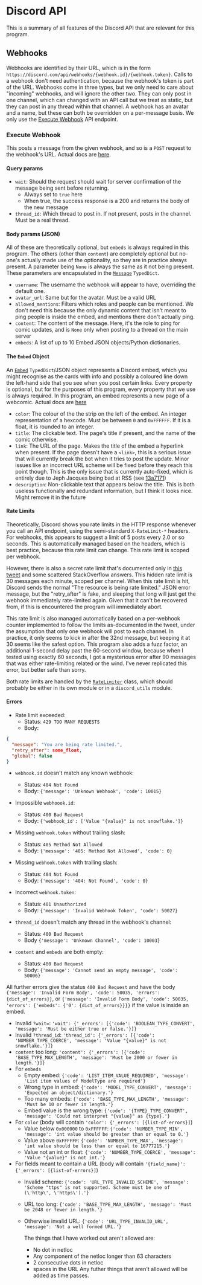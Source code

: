 # Discord API

This is a summary of all features of the Discord API that are relevant for this program.

## Webhooks

Webhooks are identified by their URL, which is in the form `https://discord.com/api/webhooks/{webhook.id}/{webhook.token}`.
Calls to a webhook don't need authentication, because the webhook's token is part of the URL.
Webhooks come in three types, but we only need to care about "incoming" webhooks, and will ignore the other two.
They can only post in one channel, which can changed with an API call but we treat as static, but they can post in any thread within that channel.
A webhook has an avatar and a name, but these can both be overridden on a per-message basis.
We only use the [Execute Webhook](https://discord.com/developers/docs/resources/webhook#execute-webhook) API endpoint.

### Execute Webhook

This posts a message from the given webhook, and so is a `POST` request to the webhook's URL.
Actual docs are [here](https://discord.com/developers/docs/resources/webhook#execute-webhook).

#### Query params

- `wait`: Should the request should wait for server confirmation of the message being sent before returning.
  - Always set to `true` here
  - When true, the success response is a 200 and returns the body of the new message
- `thread_id`: Which thread to post in. If not present, posts in the channel. Must be a real thread.

#### Body params (JSON)

All of these are theoretically optional, but `embeds` is always required in this program.
The others (other than `content`) are completely optional but no-one's actually made use of the optionality, so they are in practice always present.
A parameter being `None` is always the same as it not being present.
These parameters are encapsulated in the [`Message`](/src/rss_to_webhook/discord_types.py) `TypedDict`.

- `username`: The username the webhook will appear to have, overriding the default one.
- `avatar_url`: Same but for the avatar. Must be a valid URL
- `allowed_mentions`: Filters which roles and people can be mentioned. We don't need this because the only dynamic content that isn't meant to ping people is inside the embed, and mentions there don't actually ping.
- `content`: The content of the message. Here, it's the role to ping for comic updates, and is `None` only when posting to a thread on the main server
- `embeds`: A list of up to 10 Embed JSON objects/Python dictionaries.

#### The `Embed` Object

An [`Embed`](/src/rss_to_webhook/discord_types.py) `TypedDict`/JSON object represents a Discord embed, which you might recognise as the cards with info and possibly a coloured line down the left-hand side that you see when you post certain links.
Every property is optional, but for the purposes of this program, every property that we use is always required.
In this program, an embed represents a new page of a webcomic.
Actual docs are [here](https://discord.com/developers/docs/resources/channel#embed-object)

- `color`: The colour of the the strip on the left of the embed. An integer representation of a hexcode. Must be between `0` and `0xFFFFFF`. If it is a float, it is rounded to an integer.
- `title`: The clickable text. The page's title if present, and the name of the comic otherwise.
- `link`: The URL of the page. Makes the title of the embed a hyperlink when present. If the page doesn't have a `<link>`, this is a serious issue that will currently break the bot when it tries to post the update. Minor issues like an incorrect URL scheme will be fixed before they reach this point though. This is the only issue that is currently auto-fixed, which is entirely due to Jeph Jacques being bad at RSS (see [13a7171](https://github.com/mymoomin/RSStoWebhook/commit/13a7171be8f19164902a36e1f5abd587f852a303))
- `description`: Non-clickable text that appears below the title. This is both useless functionally and redundant information, but I think it looks nice. Might remove it in the future

#### Rate Limits

Theoretically, Discord shows you rate limits in the HTTP response whenever you call an API endpoint, using the semi-standard `X-RateLimit-*` headers.
For webhooks, this appears to suggest a limit of 5 posts every 2.0 or so seconds.
This is automatically managed based on the headers, which is best practice, because this rate limit can change.
This rate limit is scoped per webhook.

However, there is also a secret rate limit that's documented only in [this tweet](https://twitter.com/lolpython/status/967621046277820416) and some scattered StackOverflow answers.
This hidden rate limit is 30 messages each minute, scoped per channel.
When this rate limit is hit, Discord sends the normal "The resource is being rate limited." JSON error message, but the "retry_after" is fake, and sleeping that long will just get the webhook immediately rate-limited again.
Given that it can't be recovered from, if this is encountered the program will immediately abort.

This rate limit is also managed automatically based on a per-webhook counter implemented to follow the limits as-documented in the tweet, under the assumption that only one webhook will post to each channel.
In practice, it only seems to kick in after the 32nd message, but keeping it at 30 seems like the safest option.
This program also adds a fuzz factor, an additional 1-second delay past the 60-second window, because when I tested using exactly 60 seconds, I got a mysterious error after 90 messages that was either rate-limiting related or the wind.
I've never replicated this error, but better safe than sorry.

Both rate limits are handled by the [`RateLimiter`](/src/rss_to_webhook/check_feeds_and_update.py) class, which should probably be either in its own module or in a `discord_utils` module.

#### Errors

- Rate limit exceeded:
  - Status: `429 TOO MANY REQUESTS`
  - Body:

```json
{
  "message": "You are being rate limited.",
  "retry_after": some_float,
  "global": false
}
```

- `webhook.id` doesn't match any known webhook:
  - Status: `404 Not Found`
  - Body: `{'message': 'Unknown Webhook', 'code': 10015}`

- Impossible `webhoook.id`:
  - Status: `400 Bad Request`
  - Body: `{'webhook_id': ['Value "{value}" is not snowflake.']}`

- Missing `webhook.token` without trailing slash:
  - Status: `405 Method Not Allowed`
  - Body: `{'message': '405: Method Not Allowed', 'code': 0}`

- Missing `webhook.token` with trailing slash:
  - Status: `404 Not Found`
  - Body: `{'message': '404: Not Found', 'code': 0}`

- Incorrect `webhook.token`:
  - Status: `401 Unauthorized`
  - Body: `{'message': 'Invalid Webhook Token', 'code': 50027}`

- `thread_id` doesn't match any thread in the webhook's channel:
  - Status: `400 Bad Request`
  - Body `{'message': 'Unknown Channel', 'code': 10003}`
- `content` and `embeds` are both empty:
  - Status: `400 Bad Request`
  - Body: `{'message': 'Cannot send an empty message', 'code': 50006}`

All further errors give the status `400 Bad Request` and have the body `{'message': 'Invalid Form Body', 'code': 50035, 'errors': {dict_of_errors}}`, or `{'message': 'Invalid Form Body', 'code': 50035, 'errors': {'embeds': {'0': {dict_of_errors}}}}` if the value is inside an embed.

- Invalid `?wait=`: `'wait': {'_errors': [{'code': 'BOOLEAN_TYPE_CONVERT', 'message': 'Must be either true or false.'}]}`
- Invalid `?thread_id`: `'thread_id': {'_errors': [{'code': 'NUMBER_TYPE_COERCE', 'message': 'Value "{value}" is not snowflake.'}]}`
- `content` too long: `'content': {'_errors': [{'code': 'BASE_TYPE_MAX_LENGTH', 'message': 'Must be 2000 or fewer in length.'}]}`
- For `embeds`
  - Empty embed: `{'code': 'LIST_ITEM_VALUE_REQUIRED', 'message': 'List item values of ModelType are required'}`
  - Wrong type in embed: `{'code': 'MODEL_TYPE_CONVERT', 'message': 'Expected an object/dictionary.'}`
  - Too many embeds: `{'code': 'BASE_TYPE_MAX_LENGTH', 'message': 'Must be 10 or fewer in length.'}`
  - Embed value is the wrong type: `{'code': '{TYPE}_TYPE_CONVERT', 'message': 'Could not interpret "{value}" as {type}.'}`
- For `color` (body will contain `'color': {'_errors': [{list-of-errors}]`)
  - Value below `0x000000` to `0xFFFFFF`: `{'code': 'NUMBER_TYPE_MIN', 'message': 'int value should be greater than or equal to 0.'}`
  - Value above `0xFFFFFF`: `{'code': 'NUMBER_TYPE_MAX', 'message': 'int value should be less than or equal to 16777215.'}`
  - Value not an int or float: `{'code': 'NUMBER_TYPE_COERCE', 'message': 'Value "{value}" is not int.'}`
- For fields meant to contain a URL (body will contain `'{field_name}': {'_errors': [{list-of-errors}]`)
  - Invalid scheme: `{'code': 'URL_TYPE_INVALID_SCHEME', 'message': 'Scheme "ttps" is not supported. Scheme must be one of (\'http\', \'https\').'}`
  - URL too long: `{'code': 'BASE_TYPE_MAX_LENGTH', 'message': 'Must be 2048 or fewer in length.'}`
  - Otherwise invalid URL: `{'code': 'URL_TYPE_INVALID_URL', 'message': 'Not a well formed URL.'}`
  
    The things that I have worked out aren't allowed are:
    - No dot in netloc
    - Any component of the netloc longer than 63 characters
    - 2 consecutive dots in netloc
    - spaces in the URL
    Any futher things that aren't allowed will be added as time passes.

